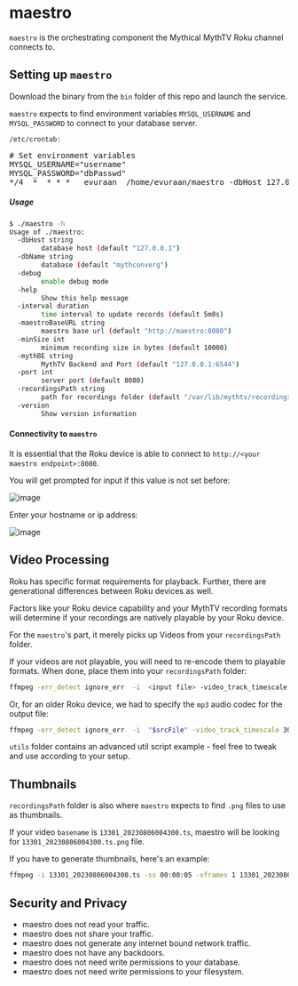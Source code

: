 # maestro

`maestro` is the orchestrating component the Mythical MythTV Roku channel connects to.

## Setting up `maestro`

Download the binary from the `bin` folder of this repo and launch the service.

`maestro` expects to find environment variables `MYSQL_USERNAME` and `MYSQL_PASSWORD` to connect to your database server.

`/etc/crontab:`

<pre>
# Set environment variables
MYSQL_USERNAME="username"
MYSQL_PASSWORD="dbPasswd"
*/4  *  * * *   evuraan  /home/evuraan/maestro -dbHost 127.0.0.1  1>/dev/null 2>&1 || : 
</pre>


##### Usage

```bash
$ ./maestro -h
Usage of ./maestro:
  -dbHost string
    	database host (default "127.0.0.1")
  -dbName string
    	database (default "mythconverg")
  -debug
    	enable debug mode
  -help
    	Show this help message
  -interval duration
    	time interval to update records (default 5m0s)
  -maestroBaseURL string
    	maestro base url (default "http://maestro:8080")
  -minSize int
    	minimum recording size in bytes (default 10000)
  -mythBE string
    	MythTV Backend and Port (default "127.0.0.1:6544")
  -port int
    	server port (default 8080)
  -recordingsPath string
    	path for recordings folder (default "/var/lib/mythtv/recordings")
  -version
    	Show version information
```


#### Connectivity to `maestro`
It is essential that the Roku device is able to connect to `http://<your maestro endpoint>:8080`.

You will get prompted for input if this value is not set before:

![image](https://github.com/evuraan/MythicalMythTV/assets/39205936/2903f7c6-ad09-44c7-9c7f-5afdff9328fd)

Enter your hostname or ip address:

![image](https://github.com/evuraan/MythicalMythTV/assets/39205936/ece69cf9-8246-4b63-97d8-ef9d9e0728d1)


## Video Processing

Roku has specific format requirements for playback. Further, there are generational differences between Roku devices as well.

Factors like your Roku device capability and your MythTV recording formats will determine if your recordings are natively playable by your Roku device.

For the `maestro`'s part, it merely picks up Videos from your `recordingsPath` folder.

If your videos are not playable, you will need to re-encode them to playable formats. When done, place them into your `recordingsPath` folder:

```bash
ffmpeg -err_detect ignore_err  -i  <input file> -video_track_timescale 30000 -c copy -fflags +genpts <output file>
```

Or, for an older Roku device, we had to specify the `mp3` audio codec for the output file:

```bash
ffmpeg -err_detect ignore_err  -i  "$srcFile" -video_track_timescale 30000  -vcodec copy -acodec mp3 -fflags +genpts <output file>
```

`utils` folder contains an advanced util script example - feel free to tweak and use according to your setup.

## Thumbnails

`recordingsPath` folder is also where `maestro` expects to find `.png` files to use as thumbnails.

If your video `basename` is `13301_20230806004300.ts`, maestro will be looking for `13301_20230806004300.ts.png` file.

If you have to generate thumbnails, here's an example:

```bash
ffmpeg -i 13301_20230806004300.ts -ss 00:00:05 -vframes 1 13301_20230806004300.ts.png
```

## Security and Privacy

- maestro does not read your traffic.
- maestro does not share your traffic.
- maestro does not generate any internet bound network traffic.
- maestro does not have any backdoors.
- maestro does not need write permissions to your database.
- maestro does not need write permissions to your filesystem.
